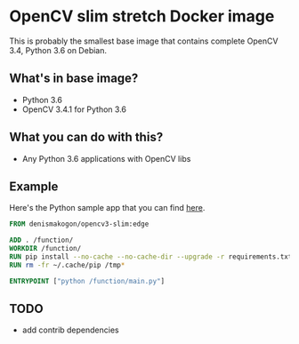 # OpenCV slim stretch Docker image

This is probably the smallest base image that contains complete OpenCV 3.4, Python 3.6 on Debian.

## What's in base image?

 - Python 3.6
 - OpenCV 3.4.1 for Python 3.6
 
## What you can do with this?

 - Any Python 3.6 applications with OpenCV libs

## Example

Here's the Python sample app that you can find [here](example).
```dockerfile
FROM denismakogon/opencv3-slim:edge

ADD . /function/
WORKDIR /function/
RUN pip install --no-cache --no-cache-dir --upgrade -r requirements.txt
RUN rm -fr ~/.cache/pip /tmp*

ENTRYPOINT ["python /function/main.py"]
```

## TODO

 - add contrib dependencies
